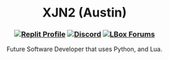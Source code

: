 <h1 align="center"> XJN2 (Austin) </h1>
<h3 align="center">
  <a href="https://replit.com/@XJN3"><img alt="Replit Profile" src="https://img.shields.io/badge/Replit-XJN3-blueviolet"></a>
  <a href="https://github.com/XJN2/XJN2/blob/main/discord.txt"><img alt="Discord" src="https://img.shields.io/badge/Discord-XJN2 4639-blueviolet"></a>
  <a href="https://lmaobox.net/forum/v/profile/34538351/XJN2"><img alt="LBox Forums" src="https://img.shields.io/badge/LMAOBox-XJN2-blueviolet"></a>
</h3>

<p align="center">Future Software Developer that uses Python, and Lua.</p>
